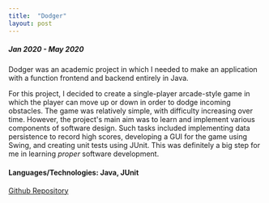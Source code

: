 ```yaml
---
title:  "Dodger"
layout: post
---
```


##### Jan 2020 - May 2020

Dodger was an academic project in which I needed to make an application with a function frontend and backend entirely in Java. 

For this project, I decided to create a single-player arcade-style game in which the player can move up or down in order to dodge incoming obstacles. The game was relatively simple, with difficulty increasing over time. However, the project's main aim was to learn and implement various components of software design. Such tasks included implementing data persistence to record high scores, developing a GUI for the game using Swing, and creating unit tests using JUnit. This was definitely a big step for me in learning _proper_ software development. 

#### Languages/Technologies: Java, JUnit

[Github Repository](https://github.com/frankwang28/210project)
